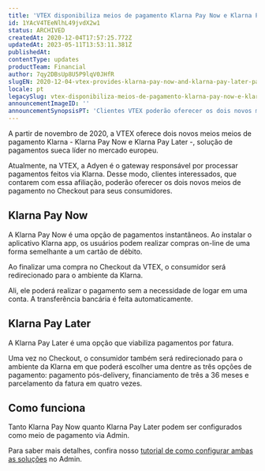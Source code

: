 ```yaml
---
title: 'VTEX disponibiliza meios de pagamento Klarna Pay Now e Klarna Pay Later para mercado europeu'
id: 1YAcV4TEeNlhL49jvdX2w1
status: ARCHIVED
createdAt: 2020-12-04T17:57:25.772Z
updatedAt: 2023-05-11T13:53:11.381Z
publishedAt: 
contentType: updates
productTeam: Financial
author: 7qy2DBsUp8U5P9lqV0JHfR
slugEN: 2020-12-04-vtex-provides-klarna-pay-now-and-klarna-pay-later-payment-methods-for-the
locale: pt
legacySlug: vtex-disponibiliza-meios-de-pagamento-klarna-pay-now-e-klarna-pay-later-para
announcementImageID: ''
announcementSynopsisPT: 'Clientes VTEX poderão oferecer os dois novos métodos de pagamento aos seus consumidores via gateway Adyen.'
---
```


A partir de novembro de 2020, a VTEX oferece dois novos meios meios de pagamento Klarna - Klarna Pay Now e Klarna Pay Later -, solução de pagamentos sueca líder no mercado europeu.

Atualmente, na VTEX, a Adyen é o gateway responsável por processar pagamentos feitos via Klarna. Desse modo, clientes interessados, que contarem com essa afiliação, poderão oferecer os dois novos meios de pagamento no Checkout para seus consumidores.

## Klarna Pay Now
A Klarna Pay Now é uma opção de pagamentos instantâneos. Ao instalar o aplicativo Klarna app, os usuários podem realizar compras on-line de uma forma semelhante a um cartão de débito.

Ao finalizar uma compra no Checkout da VTEX, o consumidor será redirecionado para o ambiente da Klarna. 

Ali, ele poderá realizar o pagamento sem a necessidade de logar em uma conta. A transferência bancária é feita automaticamente.

## Klarna Pay Later
A Klarna Pay Later é uma opção que viabiliza pagamentos por fatura.

Uma vez no Checkout, o consumidor também será redirecionado para o ambiente da Klarna em que poderá escolher uma dentre as três opções de pagamento: pagamento pós-delivery, financiamento de três a 36 meses e parcelamento da fatura em quatro vezes.

## Como funciona 
Tanto Klarna Pay Now quanto Klarna Pay Later podem ser configurados como meio de pagamento via Admin.

Para saber mais detalhes, confira nosso [tutorial de como configurar ambas as soluções](https://help.vtex.com/pt/tutorial/configure-klarna-pay-now-e-klarna-pay-later-como-meio-de-pagamento--4nsW4t3jGU9f8qqGoVjVtz?&utm_source=autocomplete "tutorial de como configurar ambas as soluções") no Admin. 
